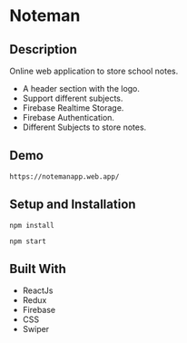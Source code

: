 # Noteman

## Description

Online web application to store school notes.

- A header section with the logo.
- Support different subjects.
- Firebase Realtime Storage.
- Firebase Authentication.
- Different Subjects to store notes.

## Demo

```
https://notemanapp.web.app/
```

## Setup and Installation

```
npm install
```   

```
npm start
```   

## Built With

- ReactJs
- Redux
- Firebase
- CSS
- Swiper
